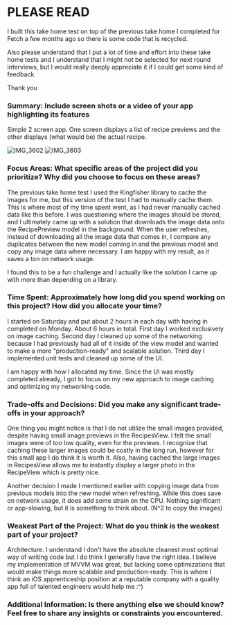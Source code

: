 # PLEASE READ
I built this take home test on top of the previous take home I completed for Fetch a few months ago so there is some code that is recycled.

Also please understand that I put a lot of time and effort into these take home tests and I understand that I might not be selected for next round interviews, but I would really deeply appreciate it if I could get some kind of feedback.

Thank you


### Summary: Include screen shots or a video of your app highlighting its features

Simple 2 screen app. One screen displays a list of recipe previews and the other displays (what would be) the actual recipe.

![IMG_3602](https://github.com/user-attachments/assets/9e6d5e16-3383-4eef-bdfe-bba312daf363)
![IMG_3603](https://github.com/user-attachments/assets/93840b33-4d7f-4605-9fb7-f57fc02daca6)


### Focus Areas: What specific areas of the project did you prioritize? Why did you choose to focus on these areas?

The previous take home test I used the Kingfisher library to cache the images for me, but this version of the test I had to manually cache them. This is where most of my time spent went, as I had never manually cached data like this before. I was questioning where the images should be stored, and I ultimately came up with a solution that downloads the image data onto the RecipePreview model in the background. When the user refreshes, instead of downloading all the image data that comes in, I compare any duplicates between the new model coming in and the previous model and copy any image data where necessary. I am happy with my result, as it saves a ton on network usage. 

I found this to be a fun challenge and I actually like the solution I came up with more than depending on a library. 

### Time Spent: Approximately how long did you spend working on this project? How did you allocate your time?

I started on Saturday and put about 2 hours in each day with having in completed on Monday. About 6 hours in total.  First day I worked exclusively on image caching. Second day I cleaned up some of the networking because I had previously had all of it inside of the view model and wanted to make a more "production-ready" and scalable solution. Third day I implemented unit tests and cleaned up some of the UI.

I am happy with how I allocated my time. Since the UI was mostly completed already, I got to focus on my new approach to image caching and optimizing my networking code.

### Trade-offs and Decisions: Did you make any significant trade-offs in your approach?

One thing you might notice is that I do not utilize the small images provided, despite having small image previews in the RecipesView. I felt the small images were of too low quality, even for the previews. I recognize that caching these larger images could be costly in the long run, however for this small app I do think it is worth it. Also, having cached the large images in RecipesView allows me to instantly display a larger photo in the RecipeView which is pretty nice.

Another decision I made I mentioned earlier with copying image data from previous models into the new model when refreshing. While this does save on network usage, it does add some strain on the CPU. Nothing significant or app-slowing, but it is something to think about. (N^2 to copy the images)

### Weakest Part of the Project: What do you think is the weakest part of your project?

Architecture. I understand I don't have the absolute cleanest most optimal way of writing code but I do think I generally have the right idea. I believe my implementation of MVVM was great, but lacking some optimizations that would make things more scalable and production-ready. This is where I think an iOS apprenticeship position at a reputable company with a quality app full of talented engineers would help me :^)

### Additional Information: Is there anything else we should know? Feel free to share any insights or constraints you encountered.

